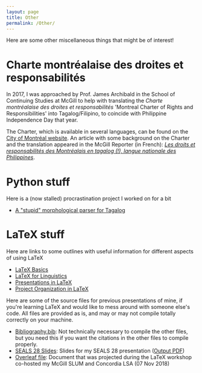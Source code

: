 ```yaml
---
layout: page
title: Other
permalink: /Other/
---
```

Here are some other miscellaneous things that might be of interest!

# Charte montréalaise des droites et responsabilités
In 2017, I was approached by Prof. James Archibald in the School of Continuing Studies at McGill to help with translating the _Charte montréalaise des droites et responsabilités_ 'Montreal Charter of Rights and Responsibilities' into Tagalog/Filipino, to coincide with Philippine Independence Day that year.

The Charter, which is available in several languages, can be found on the [City of Montréal website](http://ville.montreal.qc.ca/chartedesdroits).
An article with some background on the Charter and the translation appeared in the McGill Reporter (in French): [_Les droits et responsabilités des Montréalais en tagalog (!), langue nationale des Philippines_](https://reporter.mcgill.ca/les-droits-et-responsabilites-des-montrealais-en-tagalog-langue-nationale-des-philippines/).


# Python stuff
Here is a (now stalled) procrastination project I worked on for a bit
- [A "stupid" morphological parser for Tagalog](https://github.com/henrison/stupid-parser-for-tagalog)

# LaTeX stuff
Here are links to some outlines with useful information for different aspects of using LaTeX
- [LaTeX Basics](https://paper.dropbox.com/doc/LaTeX-Basics-ns6kqwgWbj0D5tH4zyvTU?_tk=share_copylink)
- [LaTeX for Linguistics](https://paper.dropbox.com/doc/LaTeX-for-Linguistics-jcUWD05nmBwq0EWT3DurU?_tk=share_copylink)
- [Presentations in LaTeX](https://paper.dropbox.com/doc/Presentations-with-LaTeX-YmJeC6h9ywbBp4Eee8Xhz?_tk=share_copylink)
- [Project Organization in LaTeX](https://paper.dropbox.com/doc/LaTeX-Project-Management-sn0sDfVmcvgilqmPT6ECe?_tk=share_copylink)

Here are some of the source files for previous presentations of mine, if you're learning LaTeX and would like to mess around with someone else's code.
All files are provided as is, and may or may not compile totally correctly on your machine.
- [Bibliography.bib](/files/latex/Bibliography.bib): Not technically necessary to compile the other files, but you need this if you want the citations in the other files to compile properly.
- [SEALS 28 Slides](/files/latex/seals28-slides.tex): Slides for my SEALS 28 presentation ([Output PDF](/files/latex/seals28-slides.pdf))
- [Overleaf file](https://www.overleaf.com/read/nqcbtwcnmvmk): Document that was projected during the LaTeX workshop co-hosted my McGill SLUM and Concordia LSA (07 Nov 2018)
